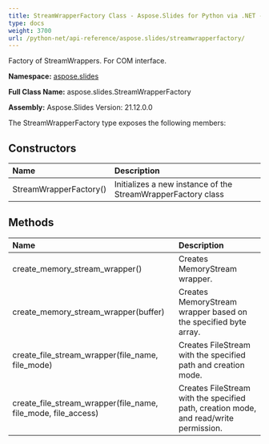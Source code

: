 ```yaml
---
title: StreamWrapperFactory Class - Aspose.Slides for Python via .NET - API Reference
type: docs
weight: 3700
url: /python-net/api-reference/aspose.slides/streamwrapperfactory/
---
```


Factory of StreamWrappers. For COM interface.

**Namespace:** [aspose.slides](/python-net/api-reference/aspose.slides/)

**Full Class Name:** aspose.slides.StreamWrapperFactory

**Assembly:**  Aspose.Slides Version: 21.12.0.0

The StreamWrapperFactory type exposes the following members:
## **Constructors**
|**Name**|**Description**|
| :- | :- |
|StreamWrapperFactory()|Initializes a new instance of the StreamWrapperFactory class|
## **Methods**
|**Name**|**Description**|
| :- | :- |
|create_memory_stream_wrapper()|Creates MemoryStream wrapper.|
|create_memory_stream_wrapper(buffer)|Creates MemoryStream wrapper based on the specified byte array.|
|create_file_stream_wrapper(file_name, file_mode)|Creates FileStream with the specified path and creation mode.|
|create_file_stream_wrapper(file_name, file_mode, file_access)|Creates FileStream with the specified path, creation mode, and read/write permission.|
